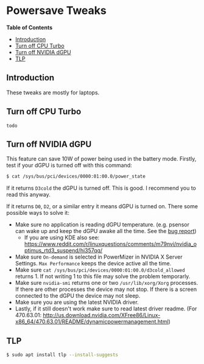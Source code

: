 # Powersave Tweaks

<!-- START doctoc generated TOC please keep comment here to allow auto update -->
<!-- DON'T EDIT THIS SECTION, INSTEAD RE-RUN doctoc TO UPDATE -->
**Table of Contents**

- [Introduction](#introduction)
- [Turn off CPU Turbo](#turn-off-cpu-turbo)
- [Turn off NVIDIA dGPU](#turn-off-nvidia-dgpu)
- [TLP](#tlp)

<!-- END doctoc generated TOC please keep comment here to allow auto update -->

## Introduction

These tweaks are mostly for laptops.



## Turn off CPU Turbo

`todo`



## Turn off NVIDIA dGPU

This feature can save 10W of power being used in the battery mode. Firstly, test if your dGPU is turned off with this command:

```bash
$ cat /sys/bus/pci/devices/0000:01:00.0/power_state
```

If it returns `D3cold` the dGPU is turned off. This is good. I recommend you to read this anyway.

If it returns `D0`, `D2`, or a similar entry it means dGPU is turned on. There some possible ways to solve it:

- Make sure no application is reading dGPU temperature. (e.g. psensor can wake up and keep the dGPU awake all the time. See the [bug report](https://bugs.launchpad.net/ubuntu/+source/psensor/+bug/1943087))
  - If you are using KDE also see: https://www.reddit.com/r/linuxquestions/comments/m79nvi/nvidia_optimus_rtd3_suspend/hi357qq/
- Make sure `On-demand` is selected in PowerMizer in NVIDIA X Server Settings. `Max Performance` keeps the device active all the time.
- Make sure `cat /sys/bus/pci/devices/0000:01:00.0/d3cold_allowed` returns 1. If not writing 1 to this file may solve the problem temporarly.
- Make sure `nvidia-smi` returns one or two `/usr/lib/xorg/Xorg` processes. If there are other processes the device may not stop. If there is a screen connected to the dGPU the device may not sleep.
- Make sure you are using the latest NVIDIA driver.
- Lastly, if it still doesn't work make sure to read latest driver readme. (For 470.63.01: http://us.download.nvidia.com/XFree86/Linux-x86_64/470.63.01/README/dynamicpowermanagement.html)



## TLP

```bash
$ sudo apt install tlp --install-suggests
```

